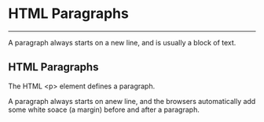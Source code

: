 <h1>HTML Paragraphs</h1>
<hr>
<p>A paragraph always starts on a new line, and is usually a block of text.</p>
<div>
    <h2>HTML Paragraphs</h2>
<p>The HTML &lt;p&gt; element defines a paragraph.</p>
<p>A paragraph always starts on anew line, and the browsers automatically add some white soace (a margin) before and
after a paragraph.
</p>
</div>